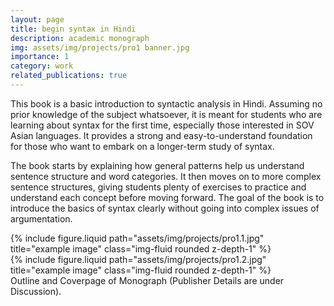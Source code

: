 ```yaml
---
layout: page
title: begin syntax in Hindi
description: academic monograph
img: assets/img/projects/pro1 banner.jpg
importance: 1
category: work
related_publications: true
---
```


This book is a basic introduction to syntactic analysis in Hindi. Assuming no prior knowledge of the subject whatsoever, it is meant for students who are learning about syntax for the first time, especially those interested in SOV Asian languages. It provides a strong and easy-to-understand foundation for those who want to embark on a longer-term study of syntax. 

The book starts by explaining how general patterns help us understand sentence structure and word categories. It then moves on to more complex sentence structures, giving students plenty of exercises to practice and understand each concept before moving forward. The goal of the book is to introduce the basics of syntax clearly without going into complex issues of argumentation.

<div class="row justify-content-sm-center">
    <div class="col-sm-8 mt-3 mt-md-0">
        {% include figure.liquid path="assets/img/projects/pro1.1.jpg" title="example image" class="img-fluid rounded z-depth-1" %}
    </div>
    <div class="col-sm-4 mt-3 mt-md-0">
        {% include figure.liquid path="assets/img/projects/pro1.2.jpg" title="example image" class="img-fluid rounded z-depth-1" %}
    </div>
</div>
<div class="caption">
    Outline and Coverpage of Monograph (Publisher Details are under Discussion).
</div>

